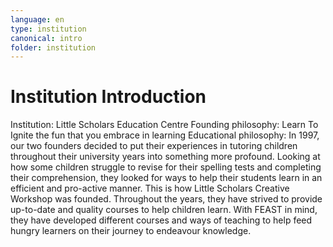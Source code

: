 ```yaml
---
language: en
type: institution
canonical: intro
folder: institution
---
```

# Institution Introduction

Institution: Little Scholars Education Centre
Founding philosophy:
Learn To Ignite the fun that you embrace in learning
Educational philosophy:
In 1997, our two founders decided to put their experiences in tutoring children throughout their university years into something more profound. Looking at how some children struggle to revise for their spelling tests and completing their comprehension, they looked for ways to help their students learn in an efficient and pro-active manner. This is how Little Scholars Creative Workshop was founded. Throughout the years, they have strived to provide up-to-date and quality courses to help children learn. With FEAST in mind, they have developed different courses and ways of teaching to help feed hungry learners on their journey to endeavour knowledge.
